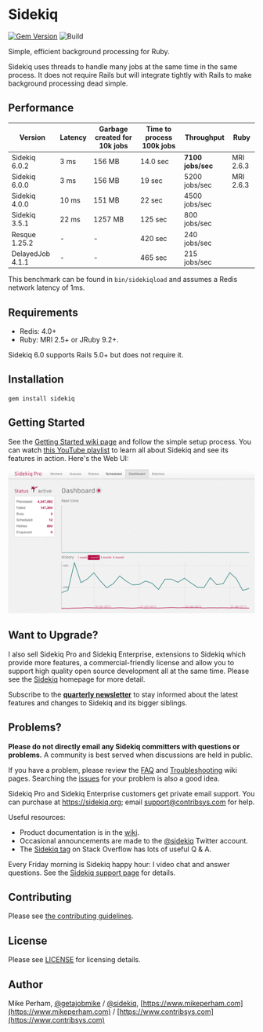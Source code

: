 Sidekiq
==============

[![Gem Version](https://badge.fury.io/rb/sidekiq.svg)](https://rubygems.org/gems/sidekiq)
![Build](https://github.com/mperham/sidekiq/workflows/CI/badge.svg)

Simple, efficient background processing for Ruby.

Sidekiq uses threads to handle many jobs at the same time in the
same process.  It does not require Rails but will integrate tightly with
Rails to make background processing dead simple.

Performance
---------------

Version |	Latency | Garbage created for 10k jobs	| Time to process 100k jobs |	Throughput | Ruby
-----------------|------|---------|---------|------------------------|-----
Sidekiq 6.0.2    | 3 ms	| 156 MB  | 14.0 sec| **7100 jobs/sec** | MRI 2.6.3
Sidekiq 6.0.0    | 3 ms	| 156 MB  | 19 sec  | 5200 jobs/sec | MRI 2.6.3
Sidekiq 4.0.0    | 10 ms	| 151 MB  | 22 sec  | 4500 jobs/sec |
Sidekiq 3.5.1    | 22 ms	| 1257 MB | 125 sec | 800 jobs/sec |
Resque 1.25.2    |  -	  | -       | 420 sec | 240 jobs/sec |
DelayedJob 4.1.1 |  -   | -       | 465 sec | 215 jobs/sec |

This benchmark can be found in `bin/sidekiqload` and assumes a Redis network latency of 1ms.

Requirements
-----------------

- Redis: 4.0+
- Ruby: MRI 2.5+ or JRuby 9.2+.

Sidekiq 6.0 supports Rails 5.0+ but does not require it.


Installation
-----------------

    gem install sidekiq


Getting Started
-----------------

See the [Getting Started wiki page](https://github.com/mperham/sidekiq/wiki/Getting-Started) and follow the simple setup process.
You can watch [this YouTube playlist](https://www.youtube.com/playlist?list=PLjeHh2LSCFrWGT5uVjUuFKAcrcj5kSai1) to learn all about
Sidekiq and see its features in action.  Here's the Web UI:

![Web UI](https://github.com/mperham/sidekiq/raw/main/examples/web-ui.png)


Want to Upgrade?
-------------------

I also sell Sidekiq Pro and Sidekiq Enterprise, extensions to Sidekiq which provide more
features, a commercial-friendly license and allow you to support high
quality open source development all at the same time.  Please see the
[Sidekiq](https://sidekiq.org/) homepage for more detail.

Subscribe to the **[quarterly newsletter](https://tinyletter.com/sidekiq)** to stay informed about the latest
features and changes to Sidekiq and its bigger siblings.


Problems?
-----------------

**Please do not directly email any Sidekiq committers with questions or problems.**  A community is best served when discussions are held in public.

If you have a problem, please review the [FAQ](https://github.com/mperham/sidekiq/wiki/FAQ) and [Troubleshooting](https://github.com/mperham/sidekiq/wiki/Problems-and-Troubleshooting) wiki pages.
Searching the [issues](https://github.com/mperham/sidekiq/issues) for your problem is also a good idea.

Sidekiq Pro and Sidekiq Enterprise customers get private email support.  You can purchase at https://sidekiq.org; email support@contribsys.com for help.

Useful resources:

* Product documentation is in the [wiki](https://github.com/mperham/sidekiq/wiki).
* Occasional announcements are made to the [@sidekiq](https://twitter.com/sidekiq) Twitter account.
* The [Sidekiq tag](https://stackoverflow.com/questions/tagged/sidekiq) on Stack Overflow has lots of useful Q &amp; A.

Every Friday morning is Sidekiq happy hour: I video chat and answer questions.
See the [Sidekiq support page](https://sidekiq.org/support.html) for details.

Contributing
-----------------

Please see [the contributing guidelines](https://github.com/mperham/sidekiq/blob/main/.github/contributing.md).


License
-----------------

Please see [LICENSE](https://github.com/mperham/sidekiq/blob/main/LICENSE) for licensing details.


Author
-----------------

Mike Perham, [@getajobmike](https://twitter.com/getajobmike) / [@sidekiq](https://twitter.com/sidekiq), [https://www.mikeperham.com](https://www.mikeperham.com) / [https://www.contribsys.com](https://www.contribsys.com)
